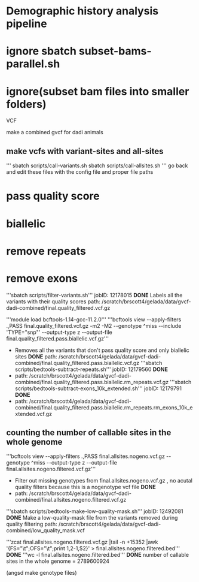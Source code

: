 # Demographic history analysis pipeline 

## 

###
# ignore sbatch subset-bams-parallel.sh
# ignore(subset bam files into smaller folders)

VCF

make a combined gvcf for dadi animals

## make vcfs with variant-sites and all-sites
'''
sbatch scripts/call-variants.sh
sbatch scripts/call-allsites.sh
'''
go back and edit these files with the config file and proper file paths


# pass quality score 
# biallelic 
# remove repeats
# remove exons

'''sbatch scripts/filter-variants.sh'''       jobID: 12178015     **DONE**
Labels all the variants with their quality scores
path: /scratch/brscott4/gelada/data/gvcf-dadi-combined/final.quality_filtered.vcf.gz

'''module load bcftools-1.14-gcc-11.2.0'''
'''bcftools view --apply-filters .,PASS final.quality_filtered.vcf.gz -m2 -M2 --genotype ^miss --include 'TYPE="snp"' --output-type z --output-file final.quality_filtered.pass.biallelic.vcf.gz'''
- Removes all the variants that don't pass quality score and only biallelic sites      **DONE**
path: /scratch/brscott4/gelada/data/gvcf-dadi-combined/final.quality_filtered.pass.biallelic.vcf.gz
'''sbatch scripts/bedtools-subtract-repeats.sh'''     jobID: 12179560     **DONE**
- path: /scratch/brscott4/gelada/data/gvcf-dadi-combined/final.quality_filtered.pass.biallelic.rm_repeats.vcf.gz
'''sbatch scripts/bedtools-subtract-exons_10k_extended.sh'''      jobID: 12179791     **DONE**
- path: /scratch/brscott4/gelada/data/gvcf-dadi-combined/final.quality_filtered.pass.biallelic.rm_repeats.rm_exons_10k_extended.vcf.gz


## counting the number of callable sites in the whole genome

'''bcftools view --apply-filters .,PASS final.allsites.nogeno.vcf.gz --genotype ^miss --output-type z --output-file final.allsites.nogeno.filtered.vcf.gz'''
- Filter out missing genotypes from final.allsites.nogeno.vcf.gz , no acutal quality filters because this is a nogenotype vcf file       **DONE**
- path: /scratch/brscott4/gelada/data/gvcf-dadi-combined/final.allsites.nogeno.filtered.vcf.gz

'''sbatch scripts/bedtools-make-low-quality-mask.sh'''    jobID: 12492081    **DONE**
Make a low-quality-mask file from the variants removed during quality filtering
path: /scratch/brscott4/gelada/data/gvcf-dadi-combined/low_quality_mask.vcf

'''zcat final.allsites.nogeno.filtered.vcf.gz |tail -n +15352 |awk '{FS="\t";OFS="\t";print $1,$2-1,$2}' > final.allsites.nogeno.filtered.bed'''
 **DONE** 
'''wc -l final.allsites.nogeno.filtered.bed'''      **DONE**
number of callable sites in the whole genome = 2789600924

(angsd make genotype files)